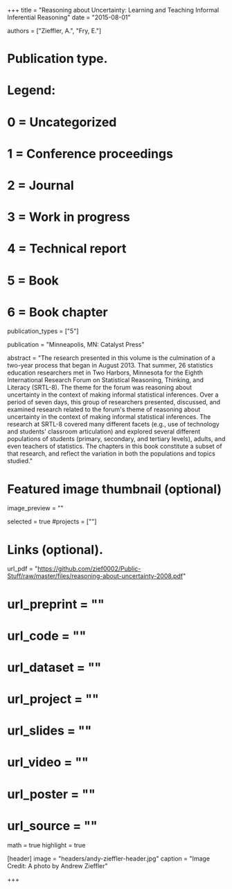 +++
title = "Reasoning about Uncertainty: Learning and Teaching Informal Inferential Reasoning"
date = "2015-08-01"

authors = ["Zieffler, A.", "Fry, E."]

# Publication type.
# Legend:
# 0 = Uncategorized
# 1 = Conference proceedings
# 2 = Journal
# 3 = Work in progress
# 4 = Technical report
# 5 = Book
# 6 = Book chapter
publication_types = ["5"]

publication = "Minneapolis, MN: Catalyst Press"


abstract = "The research presented in this volume is the culmination of a two-year process that began in August 2013. That summer, 26 statistics education researchers met in Two Harbors, Minnesota for the Eighth International Research Forum on Statistical Reasoning, Thinking, and Literacy (SRTL-8). The theme for the forum was reasoning about uncertainty in the context of making informal statistical inferences. Over a period of seven days, this group of researchers presented, discussed, and examined research related to the forum's theme of reasoning about uncertainty in the context of making informal statistical inferences. The research at SRTL-8 covered many different facets (e.g., use of technology and students' classroom articulation) and explored several different populations of students (primary, secondary, and tertiary levels), adults, and even teachers of statistics. The chapters in this book constitute a subset of that research, and reflect the variation in both the populations and topics studied."


# Featured image thumbnail (optional)
image_preview = ""

selected = true
#projects = [""]


# Links (optional).
url_pdf = "https://github.com/zief0002/Public-Stuff/raw/master/files/reasoning-about-uncertainty-2008.pdf"
# url_preprint = ""
# url_code = ""
# url_dataset = ""
# url_project = ""
# url_slides = ""
# url_video = ""
# url_poster = ""
# url_source = ""

math = true
highlight = true

[header]
image = "headers/andy-zieffler-header.jpg"
caption = "Image Credit: A photo by Andrew Zieffler"

+++

